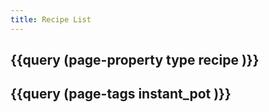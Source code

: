 ```yaml
---
title: Recipe List
---
```


## {{query (page-property type recipe )}}
## {{query (page-tags instant_pot )}}
